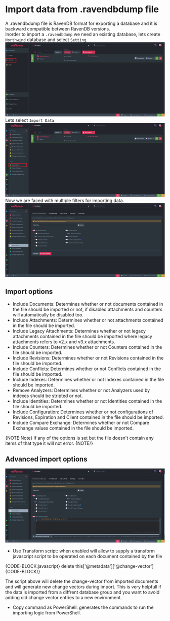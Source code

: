 ﻿# Import data from .ravendbdump file

A .ravendbdump file is RavenDB format for exporting a database and it is backward compatible between RavenDB versions.  
Inorder to import a `.ravendbdump` we need an existing database, lets create `Northwind` database and select `Setting`.
![Figure 1. Settings](images/setting.png "Settings")
Lets select `Import Data`
![Figure 2. Import Data](images/import-data.png "Import Data")
Now we are faced with multiple filters for importing data.
![Figure 3. Import Options](images/import-options.png "Import Options")

## Import options 

- Include Documents: Determines whether or not documents contained in the file should be imported or not, if disabled attachments and counters will automatically be disabled too. 
- Include Attachments: Determines whether or not attachments contained in the file should be imported. 
- Include Legacy Attachments: Determines whether or not legacy attachments contained in the file should be imported where legacy attachments refers to v2.x and v3.x attachments. 
- Include Counters: Determines whether or not Counters contained in the file should be imported. 
- Include Revisions: Determines whether or not Revisions contained in the file should be imported. 
- Include Conflicts: Determines whether or not Conflicts contained in the file should be imported. 
- Include Indexes: Determines whether or not Indexes contained in the file should be imported. 
- Remove Analyzers: Determines whether or not Analyzers used by indexes should be stripted or not. 
- Include Identities: Determines whether or not Identities contained in the file should be imported. 
- Include Configuration: Determines whether or not configurations of Revisions, Expiration and Client contained in the file should be imported. 
- Include Compare Exchange: Determines whether or not Compare Exchange values contained in the file should be imported. 

{NOTE:Note}
If any of the options is set but the file doesn't contain any items of that type it will not error. 
{NOTE/}

## Advanced import options
![Figure 1. Advanced import options](images/advanced-import-options.JPG "Advanced import options")

- Use Transform script: when enabled will allow to supply a transform javascript script to be operated on each document contained by the file

{CODE-BLOCK:javascript}
delete this['@metadata']['@change-vector']
{CODE-BLOCK/} 

The script above will delete the change-vector from imported documents and will generate new change vectors during import. 
This is very helpfull if the data is imported from a diffrent database group and you want to avoid adding old change vector entries to a new environment. 

- Copy command as PowerShell: generates the commands to run the importing logic from PowerShell.
